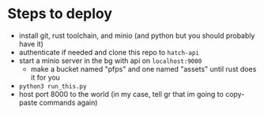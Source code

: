 # Steps to deploy

- install git, rust toolchain, and minio (and python but you should probably have it)
- authenticate if needed and clone this repo to `hatch-api`
- start a minio server in the bg with api on `localhost:9000`
  - make a bucket named "pfps" and one named "assets" until rust does it for you
- `python3 run_this.py`
- host port 8000 to the world (in my case, tell gr that im going to copy-paste commands again)
